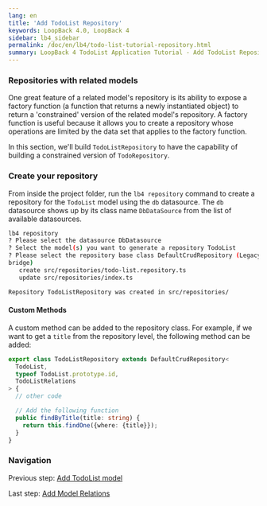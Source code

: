 ```yaml
---
lang: en
title: 'Add TodoList Repository'
keywords: LoopBack 4.0, LoopBack 4
sidebar: lb4_sidebar
permalink: /doc/en/lb4/todo-list-tutorial-repository.html
summary: LoopBack 4 TodoList Application Tutorial - Add TodoList Repository
---
```


### Repositories with related models

One great feature of a related model's repository is its ability to expose a
factory function (a function that returns a newly instantiated object) to return
a 'constrained' version of the related model's repository. A factory function is
useful because it allows you to create a repository whose operations are limited
by the data set that applies to the factory function.

In this section, we'll build `TodoListRepository` to have the capability of
building a constrained version of `TodoRepository`.

### Create your repository

From inside the project folder, run the `lb4 repository` command to create a
repository for the `TodoList` model using the `db` datasource. The `db`
datasource shows up by its class name `DbDataSource` from the list of available
datasources.

```sh
lb4 repository
? Please select the datasource DbDatasource
? Select the model(s) you want to generate a repository TodoList
? Please select the repository base class DefaultCrudRepository (Legacy juggler
bridge)
   create src/repositories/todo-list.repository.ts
   update src/repositories/index.ts

Repository TodoListRepository was created in src/repositories/
```

#### Custom Methods

A custom method can be added to the repository class. For example, if we want to
get a `title` from the repository level, the following method can be added:

```ts
export class TodoListRepository extends DefaultCrudRepository<
  TodoList,
  typeof TodoList.prototype.id,
  TodoListRelations
> {
  // other code

  // Add the following function
  public findByTitle(title: string) {
    return this.findOne({where: {title}});
  }
}
```

### Navigation

Previous step: [Add TodoList model](todo-list-tutorial-model.md)

Last step: [Add Model Relations](todo-list-tutorial-relations.md)
